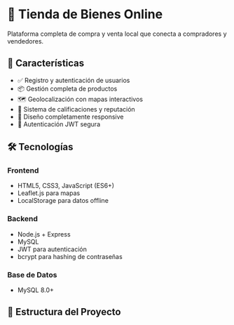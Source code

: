 # 🛒 Tienda de Bienes Online

Plataforma completa de compra y venta local que conecta a compradores y vendedores.

## 🚀 Características

- ✅ Registro y autenticación de usuarios
- 📦 Gestión completa de productos
- 🗺️ Geolocalización con mapas interactivos
- 💬 Sistema de calificaciones y reputación
- 📱 Diseño completamente responsive
- 🔐 Autenticación JWT segura

## 🛠️ Tecnologías

### Frontend
- HTML5, CSS3, JavaScript (ES6+)
- Leaflet.js para mapas
- LocalStorage para datos offline

### Backend
- Node.js + Express
- MySQL
- JWT para autenticación
- bcrypt para hashing de contraseñas

### Base de Datos
- MySQL 8.0+

## 📁 Estructura del Proyecto
